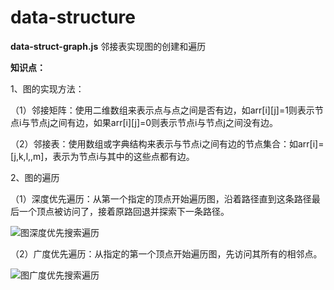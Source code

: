 # data-structure


**data-struct-graph.js** 邻接表实现图的创建和遍历
 
**知识点：**

1、图的实现方法：

（1）邻接矩阵：使用二维数组来表示点与点之间是否有边，如arr[i][j]=1则表示节点i与节点j之间有边，如果arr[i][j]=0则表示节点i与节点j之间没有边。 

（2）邻接表：使用数组或字典结构来表示与节点i之间有边的节点集合：如arr[i]=[j,k,l,,m]，表示为节点i与其中的这些点都有边。

2、图的遍历

（1）深度优先遍历：从第一个指定的顶点开始遍历图，沿着路径直到这条路径最后一个顶点被访问了，接着原路回退并探索下一条路径。

![图深度优先搜索遍历](https://user-gold-cdn.xitu.io/2017/8/24/ca7e8f1d09a04678cc9972432d250d50?imageView2/0/w/1280/h/960)

（2）广度优先遍历：从指定的第一个顶点开始遍历图，先访问其所有的相邻点。

![图广度优先搜索遍历](https://user-gold-cdn.xitu.io/2017/8/24/47d11a80af67435df09575a9def1ee18?imageView2/0/w/1280/h/960)
